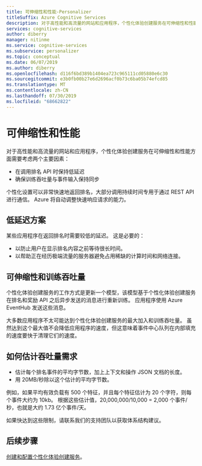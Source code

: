 ```yaml
---
title: 可伸缩性和性能-Personalizer
titleSuffix: Azure Cognitive Services
description: 对于高性能和高流量的网站和应用程序，个性化体验创建服务在可伸缩性和性能方面需要考虑两个主要因素：延迟和训练吞吐量。
services: cognitive-services
author: diberry
manager: nitinme
ms.service: cognitive-services
ms.subservice: personalizer
ms.topic: conceptual
ms.date: 06/07/2019
ms.author: diberry
ms.openlocfilehash: d116f6bd389b1404ea723c965111cd05880e6c30
ms.sourcegitcommit: e3b0fb00b27e6d2696acf0b73c6ba05b74efcd85
ms.translationtype: MT
ms.contentlocale: zh-CN
ms.lasthandoff: 07/30/2019
ms.locfileid: "68662822"
---
```

# <a name="scalability-and-performance"></a>可伸缩性和性能

对于高性能和高流量的网站和应用程序，个性化体验创建服务在可伸缩性和性能方面需要考虑两个主要因素：

* 在调用排名 API 时保持低延迟
* 确保训练吞吐量与事件输入保持同步

个性化设置可以非常快速地返回排名，大部分调用持续时间专用于通过 REST API 进行通信。 Azure 将自动调整快速响应请求的能力。

##  <a name="low-latency-scenarios"></a>低延迟方案

某些应用程序在返回排名时需要较低的延迟。 这是必要的：

* 以防止用户在显示排名内容之前等待很长时间。
* 以帮助正在经历极端流量的服务器避免占用稀缺的计算时间和网络连接。

<!--

If your web site is scaled on your infrastructure, you can avoid making HTTP calls by hosting the Personalizer API in your own servers running a Docker container.

This change would be transparent to your application, other than using an endpoint URL referring to the running docker instances as opposed to an online service in the cloud.



### Extreme Low Latency Scenarios

If you require latencies under a millisecond, and have already tested using Personalizer via containers, please contact our support team so we can assess your scenario and provide guidance suited to your needs.

-->

## <a name="scalability-and-training-throughput"></a>可伸缩性和训练吞吐量

个性化体验创建服务的工作方式是更新一个模型，该模型基于个性化体验创建服务在排名和奖励 API 之后异步发送的消息进行重新训练。 应用程序使用 Azure EventHub 发送这些消息。

 大多数应用程序不太可能达到个性化体验创建服务的最大加入和训练吞吐量。 虽然达到这个最大值不会降低应用程序的速度，但这意味着事件中心队列在内部填充的速度要快于清理它们的速度。

## <a name="how-to-estimate-your-throughput-requirements"></a>如何估计吞吐量需求

* 估计每个排名事件的平均字节数，加上上下文和操作 JSON 文档的长度。
* 用 20MB/秒除以这个估计的平均字节数。

例如，如果平均有效负载有 500 个特征，并且每个特征估计为 20 个字符，则每个事件大约为 10kb。 根据这些估计值，20,000,000/10,000 = 2,000 个事件/秒，也就是大约 1.73 亿个事件/天。 

如果快达到这些限制，请联系我们的支持团队以获取体系结构建议。

## <a name="next-steps"></a>后续步骤

[创建和配置个性化体验创建服务](how-to-settings.md)。